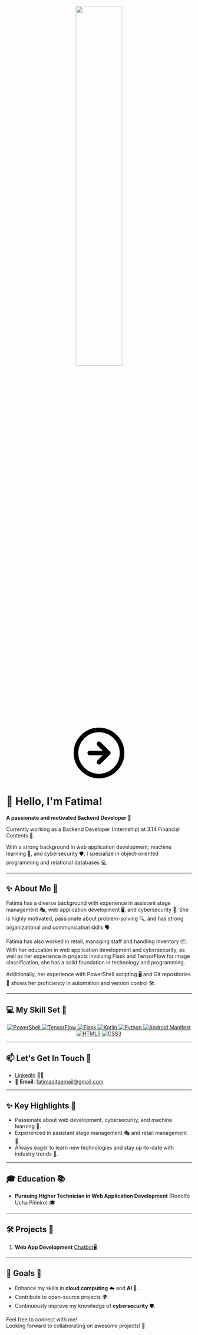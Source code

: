 <div align="center"> <img src="https://cdn.dribbble.com/users/2704414/screenshots/7466903/media/b08ab576316bd4582fef189f471cd9e5.gif" align="center" style="width: 50%" /> </div> 
<div align="center">
  <svg xmlns="http://www.w3.org/2000/svg" width="150" height="150" viewBox="0 0 24 24" fill="none" stroke="#000000" stroke-width="2" stroke-linecap="round" stroke-linejoin="round"><circle cx="12" cy="12" r="10"/><path d="M12 8l4 4-4 4"/><path d="M8 12h8"/></svg>
</div>

# 👋 Hello, I'm Fatima! 
**A passionate and motivated Backend Developer** 🚀

Currently working as a Backend Developer (Internship) at 3.14 Financial Contents 💼.

With a strong background in web application development, machine learning 🤖, and cybersecurity 🛡️, I specialize in object-oriented programming and relational databases 💻.

---

## ✨ About Me 🌟
Fatima has a diverse background with experience in assistant stage management 🎭, web application development 🖥️, and cybersecurity 🔐. She is highly motivated, passionate about problem-solving 🔍, and has strong organizational and communication skills 🗣️.

Fatima has also worked in retail, managing staff and handling inventory 📦. With her education in web application development and cybersecurity, as well as her experience in projects involving Flask and TensorFlow for image classification, she has a solid foundation in technology and programming.

Additionally, her experience with PowerShell scripting 🖥️ and Git repositories 🔄 shows her proficiency in automation and version control 🛠️.

---

## 💻 My Skill Set 🥏

<div align="center" class="icon-container">
  <!-- PowerShell -->
  <a href="https://learn.microsoft.com/en-us/powershell/" target="_blank" title="PowerShell">
    <img src="https://img.icons8.com/ios/50/0000FF/powershell.png" alt="PowerShell" />
  </a>
  <!-- TensorFlow -->
  <a href="https://www.tensorflow.org/" target="_blank" title="TensorFlow">
    <img src="https://img.icons8.com/color/48/FF6347/tensorflow.png" alt="TensorFlow" />
  </a>
  <!-- Flask (Blue) -->
  <a href="https://flask.palletsprojects.com/" target="_blank" title="Flask">
    <img src="https://img.icons8.com/ios/50/0000FF/flask.png" alt="Flask" />
  </a>
  <!-- Kotlin -->
  <a href="https://kotlinlang.org/" target="_blank" title="Kotlin">
    <img src="https://img.icons8.com/ios/50/32CD32/kotlin.png" alt="Kotlin" />
  </a>
  <!-- Python -->
  <a href="https://www.python.org/" target="_blank" title="Python">
    <img src="https://img.icons8.com/ios/50/FF6347/python.png" alt="Python" />
  </a>
  <!-- Android Manifest -->
  <a href="https://developer.android.com/guide/topics/manifest/manifest-intro" target="_blank" title="Android Manifest">
    <img src="https://img.icons8.com/ios/50/32CD32/android.png" alt="Android Manifest" />
  </a>
  <!-- HTML5 -->
  <a href="https://developer.mozilla.org/en-US/docs/Web/Guide/HTML/HTML5" target="_blank" title="HTML5">
    <img src="https://img.icons8.com/color/48/0000FF/html-5.png" alt="HTML5" />
  </a>
  <!-- CSS3 -->
  <a href="https://developer.mozilla.org/en-US/docs/Web/CSS" target="_blank" title="CSS3">
    <img src="https://img.icons8.com/color/48/0000FF/css3.png" alt="CSS3" />
  </a>
</div>

---

## 📫 Let's Get In Touch 📨

- [LinkedIn](https://www.linkedin.com/in/fatima-pita-b6a2a6125/) 🧑‍💻  
- 📧 **Email**: fatimapitaemail@gmail.com  

---

## ✨ Key Highlights 🌠
- Passionate about web development, cybersecurity, and machine learning 🤖.
- Experienced in assistant stage management 🎭 and retail management 💼.
- Always eager to learn new technologies and stay up-to-date with industry trends 🚀.

---

## 🎓 Education 📚

- **Pursuing Higher Technician in Web Application Development** (Rodolfo Ucha Piñeiro) 🎓  
---

## 🛠️ Projects 🚀

1. **Web App Development** [Chatbot](https://shark-app-47xfw.ondigitalocean.app/)🖥️  
---

## 🎯 Goals 🏅
- Enhance my skills in **cloud computing** ☁️ and **AI** 🤖.  
- Contribute to open-source projects 🌍.  
- Continuously improve my knowledge of **cybersecurity** 🛡️.

Feel free to connect with me!  
Looking forward to collaborating on awesome projects! 🌟
